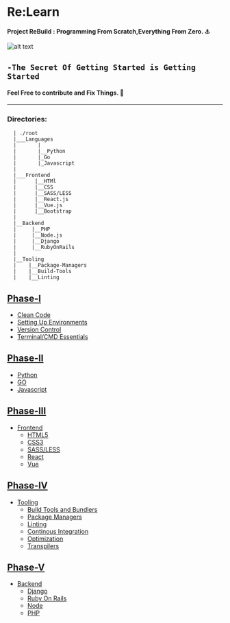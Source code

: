 # Re:Learn
#### Project ReBuild : Programming From Scratch,Everything From Zero. :anchor:
![alt text](https://github.com/Tikam02/ReBuild/blob/master/img/gt.jpg)
## ```-The Secret Of Getting Started is Getting Started```
#### Feel Free to contribute and Fix Things. :hammer:
*****



### Directories:      
      | ./root
      |___Languages 
      |       |
      |       |__Python
      |       |_Go
      |       |_Javascript
      |
      |___Frontend
      |      |__HTMl
      |      |__CSS
      |      |__SASS/LESS
      |      |__React.js
      |      |__Vue.js
      |      |__Bootstrap
      |
      |__Backend
      |     |__PHP
      |     |__Node.js
      |     |__Django
      |     |__RubyOnRails
      |
      |__Tooling
      |    |__Package-Managers
      |    |__Build-Tools
      |    |__Linting
      
      
      
      
## [Phase-I]()
- [Clean Code]()
- [Setting Up Environments]()
- [Version Control]()
- [Terminal/CMD Essentials]()
      

## [Phase-II]()
- [Python](https://github.com/Tikam02/Re-Learn/tree/master/Phase-II/Python) 
- [GO](https://github.com/Tikam02/Re-Learn/tree/master/Phase-II/Go)
- [Javascript](https://github.com/Tikam02/Re-Learn/tree/master/Phase-II/Js)

## [Phase-III]()
- [Frontend]()
  - [HTML5]()
  - [CSS3]()
  - [SASS/LESS]()
  - [React]()
  - [Vue]()

## [Phase-IV]()
- [Tooling]()
  - [Build Tools and Bundlers]()
  - [Package Managers]()
  - [Linting]()
  - [Continous Integration]()
  - [Optimization]()
  - [Transpilers]()

## [Phase-V]()
- [Backend]()
  - [Django]()
  - [Ruby On Rails]()
  - [Node]()
  - [PHP]()







